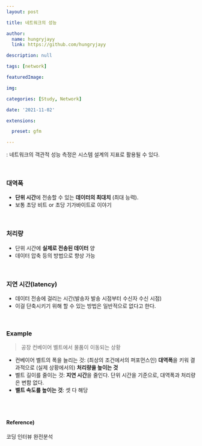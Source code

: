 ```yaml
---
layout: post

title: 네트워크의 성능

author: 
  name: hungryjayy
  link: https://github.com/hungryjayy

description: null

tags: [network]

featuredImage: 

img: 

categories: [Study, Network]

date: '2021-11-02'

extensions:

  preset: gfm

---
```


: 네트워크의 객관적 성능 측정은 시스템 설계의 지표로 활용될 수 있다.

<br>

### 대역폭

* **단위 시간**에 전송할 수 있는 **데이터의 최대치** (최대 능력).
* 보통 초당 비트 or 초당 기가바이트로 이야기

<br>

### 처리량

* 단위 시간에 **실제로 전송된 데이터** 양
* 데이터 압축 등의 방법으로 향상 가능

<br>

### 지연 시간(latency)

* 데이터 전송에 걸리는 시간(발송자 발송 시점부터 수신자 수신 시점)
* 이걸 단축시키기 위해 할 수 있는 방법은 일반적으로 없다고 한다.

<br>

### Example

> 공장 컨베이어 벨트에서 물품이 이동되는 상황

* 컨베이어 벨트의 폭을 늘리는 것: (최상의 조건에서의 퍼포먼스인) **대역폭**을 키워 결과적으로 (실제 상황에서의) **처리량을 높이는 것**
* 벨트 길이를 줄이는 것: **지연 시간**을 줄인다. 단위 시간을 기준으로, 대역폭과 처리량은 변함 없다.
* **벨트 속도를 높이는 것**: 셋 다 해당

<br><br>

#### Reference)

코딩 인터뷰 완전분석